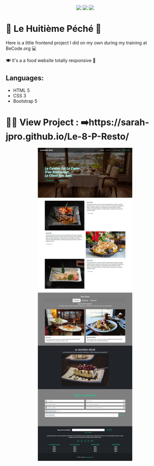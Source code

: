 <p align="center">
  <img src="https://img.shields.io/badge/HTML5-E34F26?style=for-the-badge&logo=html5&logoColor=white">
  <img src="https://img.shields.io/badge/CSS3-1572B6?style=for-the-badge&logo=css3&logoColor=white">
  <img src="https://img.shields.io/badge/Bootstrap 5-563D7C?style=for-the-badge&logo=bootstrap&logoColor=white">
</p>


# 🍷 Le Huitième Péché 🥘
 Here is a little frontend project I did on my own during my training at BeCode.org :computer:

🍽️ It's a a food website totally responsive :iphone:

 Languages:
   ----------
  - HTML 5
  - CSS 3
  - Bootstrap 5 

  # 🧑‍🍳 View Project : ➡️https://sarah-jpro.github.io/Le-8-P-Resto/


   <p align ="center">
 <img src="asset\img\Vue1.jpeg" width="300">
 
